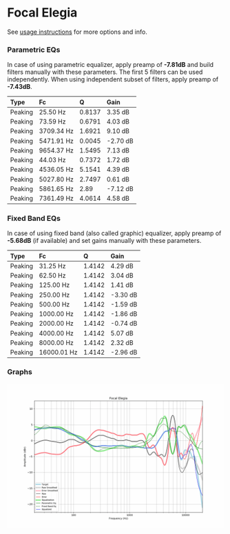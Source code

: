 # Focal Elegia
See [usage instructions](https://github.com/jaakkopasanen/AutoEq#usage) for more options and info.

### Parametric EQs
In case of using parametric equalizer, apply preamp of **-7.81dB** and build filters manually
with these parameters. The first 5 filters can be used independently.
When using independent subset of filters, apply preamp of **-7.43dB**.

| Type    | Fc         |      Q | Gain     |
|:--------|:-----------|:-------|:---------|
| Peaking | 25.50 Hz   | 0.8137 | 3.35 dB  |
| Peaking | 73.59 Hz   | 0.6791 | 4.03 dB  |
| Peaking | 3709.34 Hz | 1.6921 | 9.10 dB  |
| Peaking | 5471.91 Hz | 0.0045 | -2.70 dB |
| Peaking | 9654.37 Hz | 1.5495 | 7.13 dB  |
| Peaking | 44.03 Hz   | 0.7372 | 1.72 dB  |
| Peaking | 4536.05 Hz | 5.1541 | 4.39 dB  |
| Peaking | 5027.80 Hz | 2.7497 | 0.61 dB  |
| Peaking | 5861.65 Hz | 2.89   | -7.12 dB |
| Peaking | 7361.49 Hz | 4.0614 | 4.58 dB  |

### Fixed Band EQs
In case of using fixed band (also called graphic) equalizer, apply preamp of **-5.68dB**
(if available) and set gains manually with these parameters.

| Type    | Fc          |      Q | Gain     |
|:--------|:------------|:-------|:---------|
| Peaking | 31.25 Hz    | 1.4142 | 4.29 dB  |
| Peaking | 62.50 Hz    | 1.4142 | 3.04 dB  |
| Peaking | 125.00 Hz   | 1.4142 | 1.41 dB  |
| Peaking | 250.00 Hz   | 1.4142 | -3.30 dB |
| Peaking | 500.00 Hz   | 1.4142 | -1.59 dB |
| Peaking | 1000.00 Hz  | 1.4142 | -1.86 dB |
| Peaking | 2000.00 Hz  | 1.4142 | -0.74 dB |
| Peaking | 4000.00 Hz  | 1.4142 | 5.07 dB  |
| Peaking | 8000.00 Hz  | 1.4142 | 2.32 dB  |
| Peaking | 16000.01 Hz | 1.4142 | -2.96 dB |

### Graphs
![](./Focal%20Elegia.png)